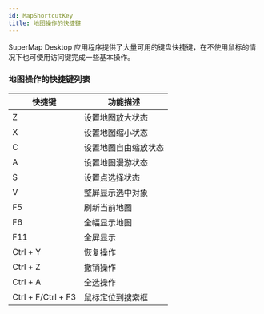 ```yaml
---
id: MapShortcutKey
title: 地图操作的快捷键
---
```

SuperMap Desktop 应用程序提供了大量可用的键盘快捷键，在不使用鼠标的情况下也可使用访问键完成一些基本操作。

### 地图操作的快捷键列表

快捷键 | 功能描述  
---|---  
Z | 设置地图放大状态  
X | 设置地图缩小状态  
C | 设置地图自由缩放状态  
A | 设置地图漫游状态  
S | 设置点选择状态  
V | 整屏显示选中对象  
F5 | 刷新当前地图  
F6 | 全幅显示地图  
F11 | 全屏显示  
Ctrl + Y | 恢复操作  
Ctrl + Z | 撤销操作  
Ctrl + A | 全选操作  
Ctrl + F/Ctrl + F3 | 鼠标定位到搜索框  
  
